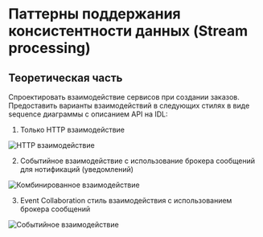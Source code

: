 # Паттерны поддержания консистентности данных (Stream processing)

## Теоретическая часть

Спроектировать взаимодействие сервисов при создании заказов. Предоставить варианты взаимодействий в следующих стилях в виде sequence диаграммы с описанием API на IDL:

1. Только HTTP взаимодействие

![HTTP взаимодействие](https://www.plantuml.com/plantuml/proxy?fmt=svg&src=https://raw.githubusercontent.com/maxfire82/otus-microservices-course/main/Lesson38/architecture/http_schema.puml)

2. Cобытийное взаимодействие с использование брокера сообщений для нотификаций (уведомлений)

![Комбинированное взаимодействие](https://www.plantuml.com/plantuml/proxy?fmt=svg&src=https://raw.githubusercontent.com/maxfire82/otus-microservices-course/main/Lesson38/architecture/http_event_schema.puml)

3. Event Collaboration cтиль взаимодействия с использованием брокера сообщений

![Событийное взаимодействие](https://www.plantuml.com/plantuml/proxy?fmt=svg&src=https://raw.githubusercontent.com/maxfire82/otus-microservices-course/main/Lesson38/architecture/event_schema.puml)

